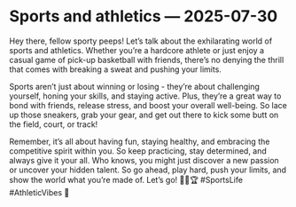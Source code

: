# Sports and athletics — 2025-07-30

Hey there, fellow sporty peeps! Let’s talk about the exhilarating world of sports and athletics. Whether you’re a hardcore athlete or just enjoy a casual game of pick-up basketball with friends, there’s no denying the thrill that comes with breaking a sweat and pushing your limits.

Sports aren’t just about winning or losing - they’re about challenging yourself, honing your skills, and staying active. Plus, they’re a great way to bond with friends, release stress, and boost your overall well-being. So lace up those sneakers, grab your gear, and get out there to kick some butt on the field, court, or track!

Remember, it’s all about having fun, staying healthy, and embracing the competitive spirit within you. So keep practicing, stay determined, and always give it your all. Who knows, you might just discover a new passion or uncover your hidden talent. So go ahead, play hard, push your limits, and show the world what you’re made of. Let’s go! 🏃🏀🏆 #SportsLife #AthleticVibes 🌟